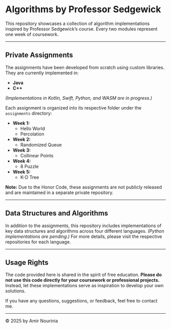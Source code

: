 # Algorithms by Professor Sedgewick

This repository showcases a collection of algorithm implementations inspired by Professor Sedgewick’s course. Every two modules represent one week of coursework.

---

## Private Assignments

The assignments have been developed from scratch using custom libraries. They are currently implemented in:

- **Java**
- **C++**

*(Implementations in Kotlin, Swift, Python, and WASM are in progress.)*

Each assignment is organized into its respective folder under the `assignments` directory:

- **Week 1:**
  - Hello World
  - Percolation
- **Week 2:**
  - Randomized Queue
- **Week 3:**
  - Collinear Points
- **Week 4:**
  - 8 Puzzle
- **Week 5:**
  - K-D Tree

**Note:** Due to the Honor Code, these assignments are not publicly released and are maintained in a separate private repository.

---

## Data Structures and Algorithms

In addition to the assignments, this repository includes implementations of key data structures and algorithms across four different languages. *(Python implementations are pending.)* For more details, please visit the respective repositories for each language.

---

## Usage Rights

The code provided here is shared in the spirit of free education. **Please do not use this code directly for your coursework or professional projects.** Instead, let these implementations serve as inspiration to develop your own solutions.

If you have any questions, suggestions, or feedback, feel free to contact me.

---

&copy; 2025 by Amir Nourinia